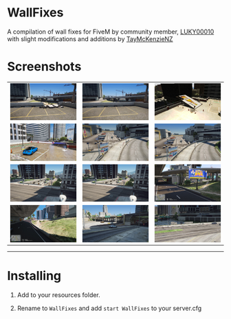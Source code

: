 # WallFixes

A compilation of wall fixes for FiveM by community member, [LUKY00010](https://forum.cfx.re/u/luky00010/) with slight modifications and additions by [TayMcKenzieNZ](https://github.com/taymckenzienz)

# Screenshots

| | | |
|-|-|-|
| <img src="Screenshots/a.jpg" width="250"> | <img src="Screenshots/b.jpg" width="250"> | <img src="Screenshots/c.jpg" width="250"> |
| <img src="Screenshots/d.jpg" width="250"> | <img src="Screenshots/e.jpg" width="250"> | <img src="Screenshots/f.jpg" width="250"> |
| <img src="Screenshots/g.jpg" width="250"> | <img src="Screenshots/h.jpg" width="250"> | <img src="Screenshots/i.jpg" width="250"> |
| <img src="Screenshots/j.jpg" width="250"> | <img src="Screenshots/k.jpg" width="250"> | <img src="Screenshots/l.jpg" width="250"> |


---------------------------------------

# Installing

1. Add to your resources folder.

2. Rename to `WallFixes` and add `start WallFixes` to your server.cfg
